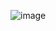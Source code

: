![image](https://user-images.githubusercontent.com/69134400/116486934-9de15e80-a843-11eb-817a-429efb80e18e.png)
